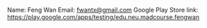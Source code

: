 Name: Feng Wan
Email: fwantx@gmail.com
Google Play Store link: https://play.google.com/apps/testing/edu.neu.madcourse.fengwan